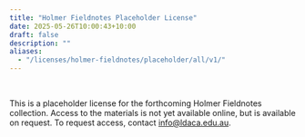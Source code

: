 ```yaml
---
title: "Holmer Fieldnotes Placeholder License"
date: 2025-05-26T10:00:43+10:00
draft: false
description: ""
aliases:
  - "/licenses/holmer-fieldnotes/placeholder/all/v1/"
---
```


<br>

This is a placeholder license for the forthcoming Holmer Fieldnotes collection. Access to the materials is not yet available online, but is available on request. To request access, contact info@ldaca.edu.au.

<br>

